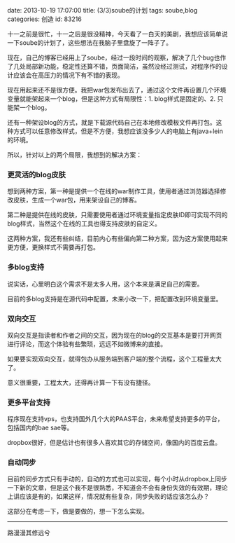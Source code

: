 date: 2013-10-19 17:07:00
title: (3/3)soube的计划
tags: soube,blog
categories: 创造
id: 83216

十一之前是很忙，十一之后是很没精神，今天看了一白天的美剧，我想应该简单说一下soube的计划了，这些想法在我脑子里盘旋了一阵子了。

现在，自己的博客已经用上了soube，经过一段时间的观察，解决了几个bug也作了几处局部新功能，稳定性还算不错，页面简洁，虽然没经过测试，对程序作的设计应该会在高压力的情况下有不错的表现。

现在用起来还不是很方便。我把war包发布出去了，通过这个文件再设置几个环境变量就能架起来一个blog，但是这种方式有局限性：1. blog样式是固定的、2. 只能架一个blog。

还有一种架设blog的方式，就是下载源代码自己在本地修改模板文件再打包。这种方式可以任意修改样式，但是不方便，我想应该没多少人的电脑上有java+lein的环境。

所以，针对以上的两个局限，我想到的解决方案：

### 更灵活的blog皮肤

想到两种方案，第一种是提供一个在线的war制作工具，使用者通过浏览器选择修改皮肤，生成一个war包，用来架设自己的博客。

第二种是提供在线的皮肤，只需要使用者通过环境变量指定皮肤ID即可实现不同的blog样式，当然这个在线的工具也得支持皮肤的自定义。

这两种方案，我还有些纠结，目前内心有些偏向第二种方案，因为这方案使用起来更方便，更换样式不需要再打包。

### 多blog支持

说实话，心里明白这个需求不是太多人用，这个本来是满足自己的需要。

目前的多blog支持是在源代码中配置，未来小改一下，把配置改到环境变量里。

### 双向交互

双向交互是指读者和作者之间的交互，因为现在的blog的交互基本是要打开网页进行评论，而这个体验有些繁琐，远远不如微博来的直接。

如果要实现双向交互，就得包办从服务端到客户端的整个流程，这个工程量太大了。

意义很重要，工程太大，还得再计算一下有没有捷径。

### 更多平台支持

程序现在支持vps，也支持国外几个大的PAAS平台，未来希望支持更多的平台，包括国内的bae sae等。

dropbox很好，但是估计也有很多人喜欢其它的存储空间，像国内的百度云盘。

### 自动同步

目前的同步方式只有手动的，自动的方式也可以实现，每个小时从dropbox上同步一下新的文章，但是这个我不是很熟悉，不知道会不会有身份失效的有效期，理论上讲应该是有的，如果这样，情况就有些复杂，同步失败的话应该怎么办？

这部分在考虑一下，做是要做的，想一下怎么实现。

-------------

路漫漫其修远兮
